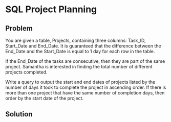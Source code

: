 # SQL Project Planning

## Problem

You are given a table, Projects, containing three columns: Task_ID, Start_Date and End_Date. It is guaranteed that the difference between the End_Date and the Start_Date is equal to 1 day for each row in the table.  

If the End_Date of the tasks are consecutive, then they are part of the same project. Samantha is interested in finding the total number of different projects completed.  

Write a query to output the start and end dates of projects listed by the number of days it took to complete the project in ascending order. If there is more than one project that have the same number of completion days, then order by the start date of the project.  

## Solution

```sql

```